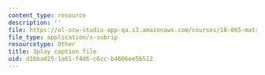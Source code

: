 ```yaml
---
content_type: resource
description: ''
file: https://ol-ocw-studio-app-qa.s3.amazonaws.com/courses/18-065-matrix-methods-in-data-analysis-signal-processing-and-machine-learning-spring-2018/d1bbad251a61f4d6c6ccb4606ee5b512_AeRwohPuUHQ.srt
file_type: application/x-subrip
resourcetype: Other
title: 3play caption file
uid: d1bbad25-1a61-f4d6-c6cc-b4606ee5b512
---
```

